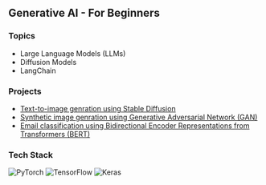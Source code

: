 ## Generative AI - For Beginners

### Topics
- Large Language Models (LLMs)
- Diffusion Models
- LangChain

### Projects
- [Text-to-image genration using Stable Diffusion](Diffusion_models/stable_diffusion.py)
- [Synthetic image genration using Generative Adversarial Network (GAN)](GAN/cifar10.py)
- [Email classification using Bidirectional Encoder Representations from Transformers (BERT)](BERT/spam_classification.py)


### Tech Stack
![PyTorch](https://img.shields.io/badge/PyTorch-%23EE4C2C.svg?style=for-the-badge&logo=PyTorch&logoColor=white)
![TensorFlow](https://img.shields.io/badge/TensorFlow-%23FF6F00.svg?style=for-the-badge&logo=TensorFlow&logoColor=white)
![Keras](https://img.shields.io/badge/Keras-%23D00000.svg?style=for-the-badge&logo=Keras&logoColor=white)